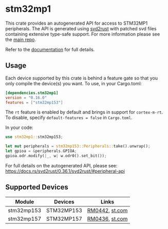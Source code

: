 # stm32mp1
This crate provides an autogenerated API for access to STM32MP1 peripherals.
The API is generated using [svd2rust] with patched svd files containing
extensive type-safe support. For more information please see the [main repo].

Refer to the [documentation] for full details.

[svd2rust]: https://github.com/rust-embedded/svd2rust
[main repo]: https://github.com/stm32-rs/stm32-rs
[documentation]: https://docs.rs/stm32mp1/latest/stm32mp1/

## Usage
Each device supported by this crate is behind a feature gate so that you only
compile the device(s) you want. To use, in your Cargo.toml:

```toml
[dependencies.stm32mp1]
version = "0.16.0"
features = ["stm32mp153"]
```

The `rt` feature is enabled by default and brings in support for `cortex-m-rt`.
To disable, specify `default-features = false` in `Cargo.toml`.

In your code:

```rust
use stm32mp1::stm32mp153;

let mut peripherals = stm32mp153::Peripherals::take().unwrap();
let gpioa = &peripherals.GPIOA;
gpioa.odr.modify(|_, w| w.odr0().set_bit());
```

For full details on the autogenerated API, please see:
https://docs.rs/svd2rust/0.36.1/svd2rust/#peripheral-api

## Supported Devices

| Module | Devices | Links |
|:------:|:-------:|:-----:|
| stm32mp153 | STM32MP153 | [RM0442](https://www.st.com/resource/en/reference_manual/rm0442-stm32mp153-advanced-armbased-32bit-mpus-stmicroelectronics.pdf), [st.com](https://www.st.com/en/microcontrollers-microprocessors/stm32mp153.html) |
| stm32mp157 | STM32MP157 | [RM0436](https://www.st.com/resource/en/reference_manual/dm00366355-stm32mp157-advanced-armbased-32bit-mpus-stmicroelectronics.pdf), [st.com](https://www.st.com/en/microcontrollers-microprocessors/stm32mp157.html) |
